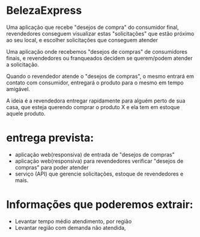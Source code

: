 # BelezaExpress
Uma aplicação que recebe "desejos de compra" do consumidor final, revendedores conseguem visualizar estas "solicitações" que estão próximo ao seu local, e escolher solicitações que conseguem atender

Uma aplicação onde recebemos "desejos de compras" de consumidores finais, e revendedores ou franqueados decidem se querem/podem atender a solicitação.

Quando o revendedor atende o "desejos de compras", o mesmo entrará em  contato com consumidor, entregará o produto para o mesmo em tempo amigável.

A ideia é a revendedora entregar rapidamente para alguém perto de sua casa, que esteja querendo comprar o produto X e ela tem em estoque aquele produto.

# entrega prevista:
- aplicação web(responsiva) de entrada de "desejos de compras"
- aplicação web(responsiva) para revendedores verificar "desejos de compras" para poder atender
- serviço (API) que gerencie solicitações, estoque de revendedores e mais. 

# Informações que poderemos extrair:
- Levantar tempo médio atendimento, por região
- Levantar região com demanda não atendida,

